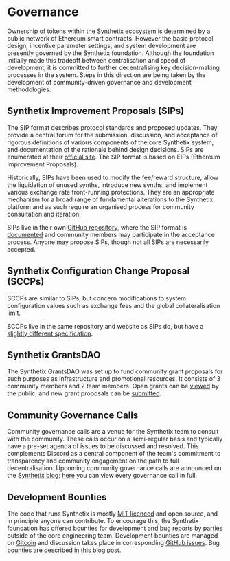 # Governance

Ownership of tokens within the Synthetix ecosystem is determined by a public network of Ethereum smart contracts. However the basic protocol design, incentive parameter settings, and system development are presently governed by the Synthetix foundation. Although the foundation initially made this tradeoff between centralisation and speed of development, it is committed to further decentralising key decision-making processes in the system. Steps in this direction are being taken by the development of community-driven governance and development methodologies.

## Synthetix Improvement Proposals (SIPs)

The SIP format describes protocol standards and proposed updates. They provide a central forum for the submission, discussion, and acceptance of rigorous definitions of various components of the core Synthetix system, and documentation of the rationale behind design decisions. SIPs are enumerated at their [official site](https://sips.synthetix.io/). The SIP format is based on EIPs (Ethereum Improvement Proposals).

Historically, SIPs have been used to modify the fee/reward structure, allow the liquidation of unused synths, introduce new synths, and implement various exchange rate front-running protections. They are an appropriate mechanism for a broad range of fundamental alterations to the Synthetix platform and as such require an organised process for community consultation and iteration.

SIPs live in their own [GitHub repository](https://github.com/Synthetixio/SIPs), where the SIP format is [documented](https://github.com/Synthetixio/SIPs/blob/master/SIPS/sip-1.md) and community members may participate in the acceptance process. Anyone may propose SIPs, though not all SIPs are necessarily accepted.

## Synthetix Configuration Change Proposal (SCCPs)

SCCPs are similar to SIPs, but concern modifications to system configuration values such as exchange fees and the global collateralisation limit.

SCCPs live in the same repository and website as SIPs do, but have a [slightly different specification](https://github.com/Synthetixio/SIPs/blob/master/SCCP/sccp-1.md).

## Synthetix GrantsDAO

The Synthetix GrantsDAO was set up to fund community grant proposals for such purposes as infrastructure and promotional resources. It consists of 3 community members and 2 team members. Open grants can be [viewed](https://snxgrants.io/) by the public, and new grant proposals can be [submitted](https://github.com/Synthetixio/snx-grants-dao/blob/master/proposals/proposal-template.md).

## Community Governance Calls

Community governance calls are a venue for the Synthetix team to consult with the community. These calls occur on a semi-regular basis and typically have a pre-set agenda of issues to be discussed and resolved. This complements Discord as a central component of the team's commitment to transparency and community engagement on the path to full decentralisation. Upcoming community governance calls are announced on the [Synthetix blog](https://blog.synthetix.io/); [here](https://www.youtube.com/channel/UCxsxeKabeNtozsolSM_1nuw) you can view every governance call in full.

## Development Bounties

The code that runs Synthetix is mostly [MIT licenced](https://github.com/Synthetixio/synthetix/blob/master/LICENSE) and open source, and in principle anyone can contribute. To encourage this, the Synthetix foundation has offered bounties for development and bug reports by parties outside of the core engineering team. Development bounties are managed on [Gitcoin](https://gitcoin.co/profile/Synthetixio) and discussion takes place in corresponding [GitHub issues](https://github.com/Synthetixio/synthetix/issues). Bug bounties are described in [this blog post](https://blog.synthetix.io/synthetix-bug-bounties/).
